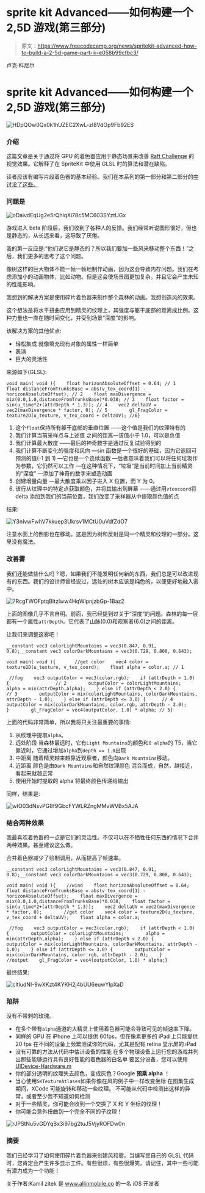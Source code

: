 # sprite kit Advanced——如何构建一个 2,5D 游戏(第三部分)

> 原文：<https://www.freecodecamp.org/news/spritekit-advanced-how-to-build-a-2-5d-game-part-iii-e058b99cfbc3/>

卢克·科尼尔

# sprite kit Advanced——如何构建一个 2,5D 游戏(第三部分)

![HDpQOw0Qx0k1hUZEC2XwL-zI8VdOp9Fb92ES](img/0cf33a376dc758808e023b1c2d2beece.png)

### 介绍

这篇文章是关于通过将 GPU 的着色器应用于静态场景来改善 [Raft Challenge](https://itunes.apple.com/app/apple-store/id1073887270?pt=117756562&ct=Develop%20Articles&mt=8) 的视觉效果。它解释了在 SpriteKit 中使用 GLSL 时的算法和潜在缺陷。

读者应该有编写片段着色器的基本经验。我们在本系列的第一部分和第二部分的[中讨论了这些。](https://medium.freecodecamp.org/spritekit-advanced-how-to-build-a-2-5d-game-part-i-2dc76c7c65e2)

### 问题是

![oDaivdEqUg2e5rQhlqXi78c5MC603SYztUGx](img/41116fef1343dcd7ea829d147cb8a464.png)

游戏进入 beta 阶段后，我们收到了各种人的反馈。我们经常听说图形很好，但也是静态的，从长远来看，这导致了厌倦。

我的第一反应是:“他们说它是静态的？所以我们要加一些风来移动整个东西！”之后，我们更多的思考了这个问题。

像树这样的巨大物体不能一帧一帧地制作动画，因为这会导致内存问题。我们在考虑添加小的动画物体，比如动物。但是这会使场景图更加复杂。并且它会产生未知的性能影响。

我想到的解决方案是使用碎片着色器来制作整个森林的动画。我想创造风的效果。

这个想法是将水平扭曲应用到精灵的纹理上，其强度与躯干底部的距离成比例。这种力量也一直在随时间变化，并受到场景“深度”的影响。

该解决方案的其他优点:

*   轻松集成
    就像填充现有对象的属性一样简单
*   表演
*   巨大的灵活性

来源如下(GLSL):

```
void main( void ){    float horizonAbsoluteOffset = 0.64; // 1    float distanceFromTrunksBase = abs(v_tex_coord[1] - horizonAbsoluteOffset); // 2    float maxDivergence = mix(0.0,1.0,distanceFromTrunksBase)*0.038; // 3    float factor = sin(u_time*2+(attrDepth * 1.3)); // 4    vec2 deltaUV = vec2(maxDivergence * factor, 0); // 5        gl_FragColor = texture2D(u_texture, v_tex_coord + deltaUV); //6}
```

1.  这个`float`保持所有躯干底部的垂直位置
    ——这个值是我们的纹理特有的
2.  我们计算当前采样点与上述值
    之间的距离—该值小于 1.0，可以是负值
3.  我们计算最大散度
    ——最后的神奇数字是通过反复试验得到的
4.  我们计算不断变化的强度和风向
    —sin 函数是一个很好的基础，因为它返回可预测的值(-1 到 1)
    —它也是一个连续函数
    —后者意味着我们可以将任何垃圾作为参数，它仍然可以工作
    —在这种情况下，“垃圾”是当前时间加上当前精灵的“深度”
    —添加了神奇的数字来塑造动画
5.  创建增量向量
    —最大散度乘以因子进入 X 位置，而 Y 为 0。
6.  该行从纹理中的特定点获取颜色，并将其输出到屏幕
    ——通过用`vtexcoord`将 delta 添加到我们的当前位置，我们改变了采样器从中提取颜色值的点

结果:

![Y3nIvwFwhV7kkuep3Ukrsv1MCtU0uVdfZdO7](img/2ea635b86fa2817f80a8c82681230d60.png)

注意水面上的倒影也在移动。这是因为树和反射是同一个精灵和纹理的一部分。这里没有魔法。

### 改善雾

我们还能做些什么吗？嗯，如果我们不能发明任何新的东西，我们总是可以改进现有的东西。我们的设计师曾经说过，远处的树木应该是纯色的，以便更好地融入雾中。

![7RcgTWOFptqBltzlww4HqWlpnjzbGp-1Baz2](img/bd4c7dc71566c3db7417409b2cc48c9d.png)

上面的图像几乎不言自明。前面，我已经提到过关于“深度”的问题。森林的每一层都有一个属性`attrDepth`。它代表了山脉(0.0)和观察者(6.0)之间的距离。

让我们来调整这雾吧！

```
__constant vec3 colorLightMountains = vec3(0.847, 0.91, 0.8);__constant vec3 colorDarkMountains = vec3(0.729, 0.808, 0.643);
```

```
void main( void ){       //get color    vec4 color = texture2D(u_texture, v_tex_coord);    float alpha = color.a; // 1
```

```
 //fog    vec3 outputColor = vec3(color.rgb);    if (attrDepth < 1.0) {					// 2        outputColor = colorLightMountains;        alpha = min(attrDepth,alpha);    } else if (attrDepth < 2.0) {			// 3        outputColor = mix(colorLightMountains, colorDarkMountains, attrDepth - 1.0);    } else if (attrDepth <= 3.0) {		// 4        outputColor = mix(colorDarkMountains, color.rgb, attrDepth - 2.0);    }        gl_FragColor = vec4(outputColor, 1.0) * alpha; // 5}
```

上面的代码非常简单，所以我将只关注最重要的事情:

1.  从纹理中提取`alpha`。
2.  远处阶段
    当森林最远时，它有`Light Mountains`的颜色和`0 alpha`的 T5，当它靠近时，它通过增加`alpha`到`depth == 1.0`出现
3.  中距离
    随着精灵越来越靠近观察者，颜色向`Dark Mountains`移动。
4.  近距离
    颜色是由`Dark Mountains`和自然纹理颜色
    混合而成，自然，越接近，看起来就越正常
5.  使用开始时提取的 alpha 将最终颜色传递给输出

同样，结果是:

![wIO03dNsvPG8f9GbcFYWLRZngMMvWVBx5AJA](img/971dd4442a107c3b8ac14fb1e0da2469.png)

### 结合两种效果

我最喜欢着色器的一点是它们的灵活性。不仅可以在不牺牲任何东西的情况下合并两种效果。甚至建议这么做。

合并着色器减少了绘制调用，从而提高了帧速率。

```
__constant vec3 colorLightMountains = vec3(0.847, 0.91, 0.8);__constant vec3 colorDarkMountains = vec3(0.729, 0.808, 0.643);
```

```
void main( void ){    //wind    float horizonAbsoluteOffset = 0.64;    float distanceFromTrunksBase = abs(v_tex_coord[1] - horizonAbsoluteOffset);    float maxDivergence = mix(0.0,1.0,distanceFromTrunksBase)*0.038;    float factor = sin(u_time*2+(attrDepth * 1.3));    vec2 deltaUV = vec2(maxDivergence * factor, 0);        //get color    vec4 color = texture2D(u_texture, v_tex_coord + deltaUV);    float alpha = color.a;
```

```
 //fog    vec3 outputColor = vec3(color.rgb);    if (attrDepth < 1.0) {        outputColor = colorLightMountains;        alpha = min(attrDepth,alpha);    } else if (attrDepth < 2.0) {        outputColor = mix(colorLightMountains, colorDarkMountains, attrDepth - 1.0);    } else if (attrDepth <= 3.0) {        outputColor = mix(colorDarkMountains, color.rgb, attrDepth - 2.0);    }        //output    gl_FragColor = vec4(outputColor, 1.0) * alpha;}
```

最终结果:

![cltludNI-9wXKzt4KYKH2j4bUU6euwYIpXaD](img/8aaf703287608e1c8497fd3f0f31e9c2.png)

### 陷阱

没有不带刺的玫瑰。

*   在多个带有`alpha`通道的大精灵上使用着色器可能会导致可见的帧速率下降。
*   同样的 GPU 在 iPhone 上可以提供 60fps，但在像素更多的 iPad 上只能提供 20 fps
    在不同的设备上频繁测试你的代码，尤其是配有 retina 显示屏的 iPad
*   没有可靠的方法从代码中估计设备的性能
    在多个物理设备上运行您的游戏并列出那些能够运行具有良好性能的着色器的白名单
    要区分设备，您可以使用 [UIDevice-Hardware.m](https://github.com/erica/uidevice-extension/blob/master/UIDevice-Hardware.m)
*   你的部分透明的纹理失去颜色，变成灰色？Google **预乘 alpha** ！
*   当心使用`SKTextureAtlases`如果你像在风的例子中一样改变坐标
    在图集生成期间，XCode 可能旋转和移动一些纹理。
    不可能从代码中检测出这样的异常，或者至少我不知道如何检测
*   对于一些精灵，你可能会收到一个交换了 X 和 Y 坐标的纹理！
*   你可能会意外扭曲到一个完全不同的子纹理！

![rJPStNu5vGDYqBx3i97bg2tuJ5VjyROFDw0n](img/1a5c3e06406f37f1929d5b09170a9062.png)

### 摘要

我们已经学习了如何使用碎片着色器来创建风和雾。当编写您自己的 GLSL 代码时，您肯定会产生许多显示工件。有些很烦，有些很爆笑。请记住，其中一些可能有潜力成为一个功能！

关于作者:Kamil zitek 是 www.allinmobile.co 的一名 iOS 开发者